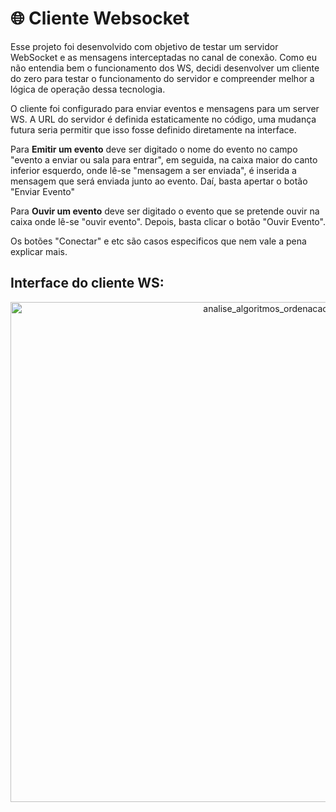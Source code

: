 # 🌐 Cliente Websocket
Esse projeto foi desenvolvido com objetivo de testar um servidor WebSocket e as mensagens interceptadas no canal de conexão. Como eu não entendia bem o funcionamento dos WS, 
decidi desenvolver um cliente do zero para testar o funcionamento do servidor e compreender melhor a lógica de operação dessa tecnologia.

O cliente foi configurado para enviar eventos e mensagens para um server WS. A URL do servidor é definida estaticamente no código, uma mudança futura seria permitir que isso
fosse definido diretamente na interface.

Para **Emitir um evento** deve ser digitado o nome do evento no campo "evento a enviar ou sala para entrar", em seguida, na caixa maior do canto inferior esquerdo, onde lê-se 
"mensagem a ser enviada", é inserida a mensagem que será enviada junto ao evento. Daí, basta apertar o botão "Enviar Evento"

Para **Ouvir um evento** deve ser digitado o evento que se pretende ouvir na caixa onde lê-se "ouvir evento". Depois, basta clicar o botão "Ouvir Evento".

Os botões "Conectar" e etc são casos especificos que nem vale a pena explicar mais.

<h2><Strong>Interface do cliente WS: </Strong></Strong></h2>
<p align="center">
  <img src="https://github.com/user-attachments/assets/2ed23fee-be89-4698-a537-930f979e40d1" width="800" alt="analise_algoritmos_ordenacao">
</p>
